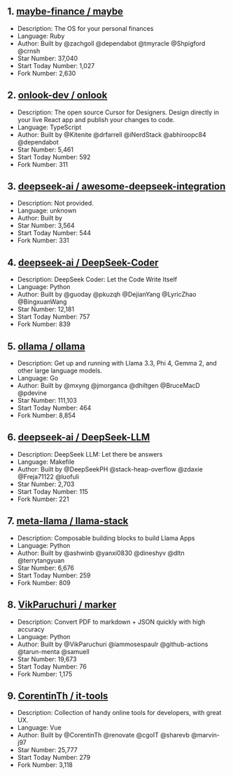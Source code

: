 ## 1. [maybe-finance / maybe](https://github.com/maybe-finance/maybe)
- Description: The OS for your personal finances
- Language: Ruby
- Author: Built by @zachgoll @dependabot @tmyracle @Shpigford @crnsh 
- Star Number: 37,040
- Start Today Number: 1,027
- Fork Number: 2,630

## 2. [onlook-dev / onlook](https://github.com/onlook-dev/onlook)
- Description: The open source Cursor for Designers. Design directly in your live React app and publish your changes to code.
- Language: TypeScript
- Author: Built by @Kitenite @drfarrell @iNerdStack @abhiroopc84 @dependabot
- Star Number: 5,461
- Start Today Number: 592
- Fork Number: 311

## 3. [deepseek-ai / awesome-deepseek-integration](https://github.com/deepseek-ai/awesome-deepseek-integration)
- Description: Not provided. 
- Language: unknown
- Author: Built by 
- Star Number: 3,564
- Start Today Number: 544
- Fork Number: 331

## 4. [deepseek-ai / DeepSeek-Coder](https://github.com/deepseek-ai/DeepSeek-Coder)
- Description: DeepSeek Coder: Let the Code Write Itself
- Language: Python
- Author: Built by @guoday @pkuzqh @DejianYang @LyricZhao @BingxuanWang
- Star Number: 12,181
- Start Today Number: 757
- Fork Number: 839

## 5. [ollama / ollama](https://github.com/ollama/ollama)
- Description: Get up and running with Llama 3.3, Phi 4, Gemma 2, and other large language models.
- Language: Go
- Author: Built by @mxyng @jmorganca @dhiltgen @BruceMacD @pdevine
- Star Number: 111,103
- Start Today Number: 464
- Fork Number: 8,854

## 6. [deepseek-ai / DeepSeek-LLM](https://github.com/deepseek-ai/DeepSeek-LLM)
- Description: DeepSeek LLM: Let there be answers
- Language: Makefile
- Author: Built by @DeepSeekPH @stack-heap-overflow @zdaxie @Freja71122 @luofuli
- Star Number: 2,703
- Start Today Number: 115
- Fork Number: 221

## 7. [meta-llama / llama-stack](https://github.com/meta-llama/llama-stack)
- Description: Composable building blocks to build Llama Apps
- Language: Python
- Author: Built by @ashwinb @yanxi0830 @dineshyv @dltn @terrytangyuan
- Star Number: 6,676
- Start Today Number: 259
- Fork Number: 809

## 8. [VikParuchuri / marker](https://github.com/VikParuchuri/marker)
- Description: Convert PDF to markdown + JSON quickly with high accuracy
- Language: Python
- Author: Built by @VikParuchuri @iammosespaulr @github-actions @tarun-menta @samuell
- Star Number: 19,673
- Start Today Number: 76
- Fork Number: 1,175

## 9. [CorentinTh / it-tools](https://github.com/CorentinTh/it-tools)
- Description: Collection of handy online tools for developers, with great UX.
- Language: Vue
- Author: Built by @CorentinTh @renovate @cgoIT @sharevb @marvin-j97
- Star Number: 25,777
- Start Today Number: 279
- Fork Number: 3,118